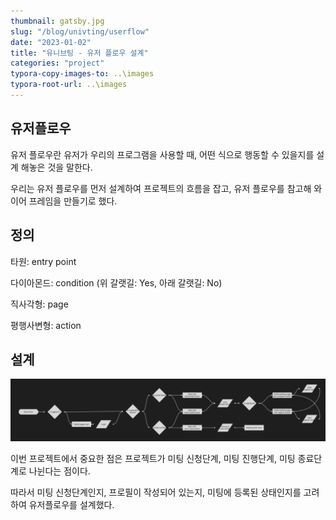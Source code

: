 ```yaml
---
thumbnail: gatsby.jpg
slug: "/blog/univting/userflow"
date: "2023-01-02"
title: "유니브팅 - 유저 플로우 설계"
categories: "project"
typora-copy-images-to: ..\images
typora-root-url: ..\images
---
```


## 유저플로우

유저 플로우란 유저가 우리의 프로그램을 사용할 때, 어떤 식으로 행동할 수 있을지를 설계 해놓은 것을 말한다.

우리는 유저 플로우를 먼저 설계하여 프로젝트의 흐름을 잡고, 유저 플로우를 참고해 와이어 프레임을 만들기로 했다.

## 정의

타원: entry point

다이아몬드: condition (위 갈랫길: Yes, 아래 갈랫길: No)

직사각형: page

평행사변형: action

## 설계

![univting1.png](../images/univting1.png)

이번 프로젝트에서 중요한 점은 프로젝트가 미팅 신청단계, 미팅 진행단계, 미팅 종료단계로 나뉜다는 점이다.

따라서 미팅 신청단계인지, 프로필이 작성되어 있는지, 미팅에 등록된 상태인지를 고려하여 유저플로우를 설계했다.
